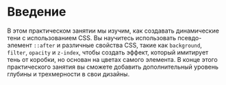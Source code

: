 # Введение

В этом практическом занятии мы изучим, как создавать динамические тени с использованием CSS. Вы научитесь использовать псевдо-элемент `::after` и различные свойства CSS, такие как `background`, `filter`, `opacity` и `z-index`, чтобы создать эффект, который имитирует тень от коробки, но основан на цветах самого элемента. В конце этого практического занятия вы сможете добавить дополнительный уровень глубины и трехмерности в свои дизайны.
